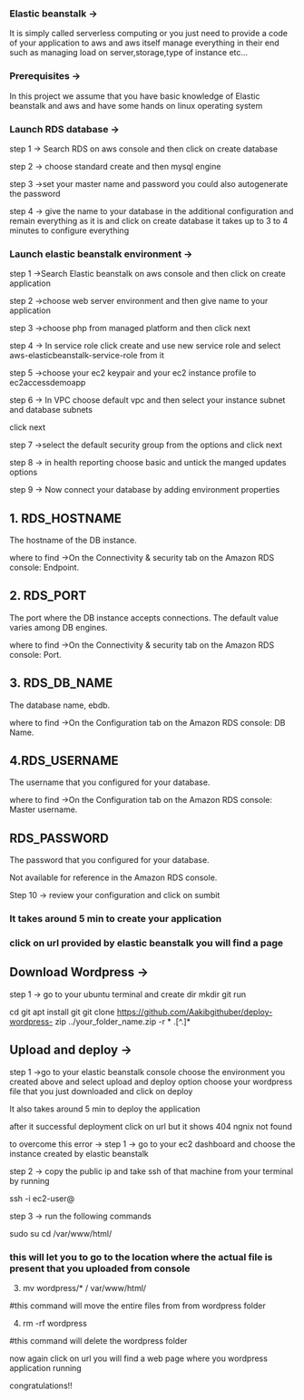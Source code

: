 ### Elastic beanstalk →
It is simply called serverless computing or you just need to provide a code of your application to aws and aws itself manage everything in their end such as managing load on server,storage,type of instance etc…

### Prerequisites →
In this project we assume that you have basic knowledge of Elastic beanstalk and aws and have some hands on linux operating system

### Launch RDS database →
step 1 → Search RDS on aws console and then click on create database

step 2 → choose standard create and then mysql engine

step 3 →set your master name and password you could also autogenerate the password

step 4 → give the name to your database in the additional configuration and remain everything as it is and click on create database it takes up to 3 to 4 minutes to configure everything

### Launch elastic beanstalk environment →
step 1 →Search Elastic beanstalk on aws console and then click on create application

step 2 →choose web server environment and then give name to your application

step 3 →choose php from managed platform and then click next

step 4 → In service role click create and use new service role and select aws-elasticbeanstalk-service-role from it

step 5 →choose your ec2 keypair and your ec2 instance profile to ec2accessdemoapp

step 6 → In VPC choose default vpc and then select your instance subnet and database subnets

click next

step 7 →select the default security group from the options and click next

step 8 → in health reporting choose basic and untick the manged updates options

step 9 → Now connect your database by adding environment properties

## 1. RDS_HOSTNAME

The hostname of the DB instance.

where to find →On the Connectivity & security tab on the Amazon RDS console: Endpoint.

## 2. RDS_PORT

The port where the DB instance accepts connections. The default value varies among DB engines.

where to find →On the Connectivity & security tab on the Amazon RDS console: Port.

## 3. RDS_DB_NAME

The database name, ebdb.

where to find →On the Configuration tab on the Amazon RDS console: DB Name.

## 4.RDS_USERNAME

The username that you configured for your database.

where to find →On the Configuration tab on the Amazon RDS console: Master username.

## RDS_PASSWORD

The password that you configured for your database.

Not available for reference in the Amazon RDS console.

Step 10 → review your configuration and click on sumbit

### It takes around 5 min to create your application

### click on url provided by elastic beanstalk you will find a page 

## Download Wordpress →
step 1 → go to your ubuntu terminal and create dir mkdir git run

cd git
apt install git
git clone https://github.com/Aakibgithuber/deploy-wordpress-
zip ../your_folder_name.zip -r * .[^.]*

## Upload and deploy →
step 1 →go to your elastic beanstalk console choose the environment you created above and select upload and deploy option choose your wordpress file that you just downloaded and click on deploy

It also takes around 5 min to deploy the application

after it successful deployment click on url but it shows 404 ngnix not found

to overcome this error →
step 1 → go to your ec2 dashboard and choose the instance created by elastic beanstalk

step 2 → copy the public ip and take ssh of that machine from your terminal by running

ssh -i <your key pair name > ec2-user@<public ip>

step 3 → run the following commands

sudo su
cd /var/www/html/
### this will let you to go to the location where the actual file is present that you uploaded from console

3. mv wordpress/* / var/www/html/

#this command will move the entire files from from wordpress folder

4. rm -rf wordpress

#this command will delete the wordpress folder

now again click on url you will find a web page where you wordpress application running

congratulations!!




